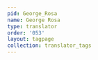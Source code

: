 ```yaml
---
pid: George_Rosa
name: George Rosa
type: translator
order: '053'
layout: tagpage
collection: translator_tags
---
```

